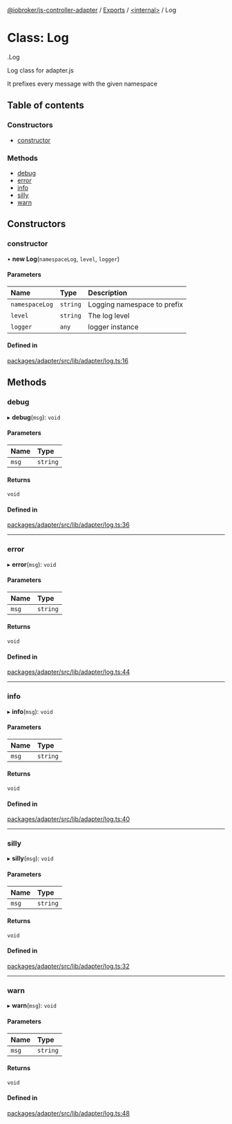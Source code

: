 [@iobroker/js-controller-adapter](../README.md) / [Exports](../modules.md) / [<internal\>](../modules/internal_.md) / Log

# Class: Log

[<internal>](../modules/internal_.md).Log

Log class for adapter.js

It prefixes every message with the given namespace

## Table of contents

### Constructors

- [constructor](internal_.Log.md#constructor)

### Methods

- [debug](internal_.Log.md#debug)
- [error](internal_.Log.md#error)
- [info](internal_.Log.md#info)
- [silly](internal_.Log.md#silly)
- [warn](internal_.Log.md#warn)

## Constructors

### constructor

• **new Log**(`namespaceLog`, `level`, `logger`)

#### Parameters

| Name | Type | Description |
| :------ | :------ | :------ |
| `namespaceLog` | `string` | Logging namespace to prefix |
| `level` | `string` | The log level |
| `logger` | `any` | logger instance |

#### Defined in

[packages/adapter/src/lib/adapter/log.ts:16](https://github.com/ioBroker/ioBroker.js-controller/blob/8ccd0fc1/packages/adapter/src/lib/adapter/log.ts#L16)

## Methods

### debug

▸ **debug**(`msg`): `void`

#### Parameters

| Name | Type |
| :------ | :------ |
| `msg` | `string` |

#### Returns

`void`

#### Defined in

[packages/adapter/src/lib/adapter/log.ts:36](https://github.com/ioBroker/ioBroker.js-controller/blob/8ccd0fc1/packages/adapter/src/lib/adapter/log.ts#L36)

___

### error

▸ **error**(`msg`): `void`

#### Parameters

| Name | Type |
| :------ | :------ |
| `msg` | `string` |

#### Returns

`void`

#### Defined in

[packages/adapter/src/lib/adapter/log.ts:44](https://github.com/ioBroker/ioBroker.js-controller/blob/8ccd0fc1/packages/adapter/src/lib/adapter/log.ts#L44)

___

### info

▸ **info**(`msg`): `void`

#### Parameters

| Name | Type |
| :------ | :------ |
| `msg` | `string` |

#### Returns

`void`

#### Defined in

[packages/adapter/src/lib/adapter/log.ts:40](https://github.com/ioBroker/ioBroker.js-controller/blob/8ccd0fc1/packages/adapter/src/lib/adapter/log.ts#L40)

___

### silly

▸ **silly**(`msg`): `void`

#### Parameters

| Name | Type |
| :------ | :------ |
| `msg` | `string` |

#### Returns

`void`

#### Defined in

[packages/adapter/src/lib/adapter/log.ts:32](https://github.com/ioBroker/ioBroker.js-controller/blob/8ccd0fc1/packages/adapter/src/lib/adapter/log.ts#L32)

___

### warn

▸ **warn**(`msg`): `void`

#### Parameters

| Name | Type |
| :------ | :------ |
| `msg` | `string` |

#### Returns

`void`

#### Defined in

[packages/adapter/src/lib/adapter/log.ts:48](https://github.com/ioBroker/ioBroker.js-controller/blob/8ccd0fc1/packages/adapter/src/lib/adapter/log.ts#L48)
